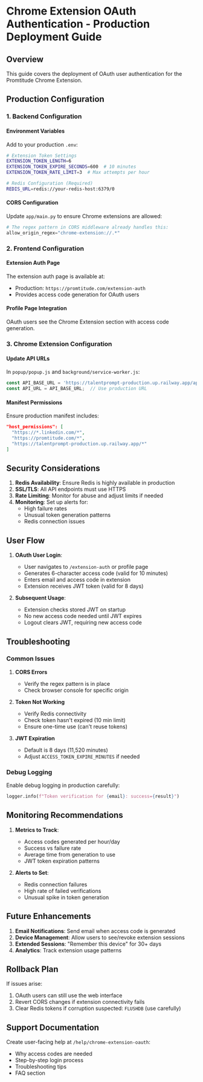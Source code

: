# Chrome Extension OAuth Authentication - Production Deployment Guide

## Overview
This guide covers the deployment of OAuth user authentication for the Promtitude Chrome Extension.

## Production Configuration

### 1. Backend Configuration

#### Environment Variables
Add to your production `.env`:
```bash
# Extension Token Settings
EXTENSION_TOKEN_LENGTH=6
EXTENSION_TOKEN_EXPIRE_SECONDS=600  # 10 minutes
EXTENSION_TOKEN_RATE_LIMIT=3  # Max attempts per hour

# Redis Configuration (Required)
REDIS_URL=redis://your-redis-host:6379/0
```

#### CORS Configuration
Update `app/main.py` to ensure Chrome extensions are allowed:
```python
# The regex pattern in CORS middleware already handles this:
allow_origin_regex="chrome-extension://.*"
```

### 2. Frontend Configuration

#### Extension Auth Page
The extension auth page is available at:
- Production: `https://promtitude.com/extension-auth`
- Provides access code generation for OAuth users

#### Profile Page Integration
OAuth users see the Chrome Extension section with access code generation.

### 3. Chrome Extension Configuration

#### Update API URLs
In `popup/popup.js` and `background/service-worker.js`:
```javascript
const API_BASE_URL = 'https://talentprompt-production.up.railway.app/api/v1';
const API_URL = API_BASE_URL;  // Use production URL
```

#### Manifest Permissions
Ensure production manifest includes:
```json
"host_permissions": [
  "https://*.linkedin.com/*",
  "https://promtitude.com/*",
  "https://talentprompt-production.up.railway.app/*"
]
```

## Security Considerations

1. **Redis Availability**: Ensure Redis is highly available in production
2. **SSL/TLS**: All API endpoints must use HTTPS
3. **Rate Limiting**: Monitor for abuse and adjust limits if needed
4. **Monitoring**: Set up alerts for:
   - High failure rates
   - Unusual token generation patterns
   - Redis connection issues

## User Flow

1. **OAuth User Login**:
   - User navigates to `/extension-auth` or profile page
   - Generates 6-character access code (valid for 10 minutes)
   - Enters email and access code in extension
   - Extension receives JWT token (valid for 8 days)

2. **Subsequent Usage**:
   - Extension checks stored JWT on startup
   - No new access code needed until JWT expires
   - Logout clears JWT, requiring new access code

## Troubleshooting

### Common Issues

1. **CORS Errors**
   - Verify the regex pattern is in place
   - Check browser console for specific origin

2. **Token Not Working**
   - Verify Redis connectivity
   - Check token hasn't expired (10 min limit)
   - Ensure one-time use (can't reuse tokens)

3. **JWT Expiration**
   - Default is 8 days (11,520 minutes)
   - Adjust `ACCESS_TOKEN_EXPIRE_MINUTES` if needed

### Debug Logging
Enable debug logging in production carefully:
```python
logger.info(f"Token verification for {email}: success={result}")
```

## Monitoring Recommendations

1. **Metrics to Track**:
   - Access codes generated per hour/day
   - Success vs failure rate
   - Average time from generation to use
   - JWT token expiration patterns

2. **Alerts to Set**:
   - Redis connection failures
   - High rate of failed verifications
   - Unusual spike in token generation

## Future Enhancements

1. **Email Notifications**: Send email when access code is generated
2. **Device Management**: Allow users to see/revoke extension sessions
3. **Extended Sessions**: "Remember this device" for 30+ days
4. **Analytics**: Track extension usage patterns

## Rollback Plan

If issues arise:
1. OAuth users can still use the web interface
2. Revert CORS changes if extension connectivity fails
3. Clear Redis tokens if corruption suspected: `FLUSHDB` (use carefully)

## Support Documentation

Create user-facing help at `/help/chrome-extension-oauth`:
- Why access codes are needed
- Step-by-step login process
- Troubleshooting tips
- FAQ section